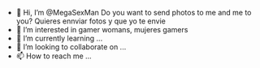 - 👋 Hi, I’m @MegaSexMan Do you want to send photos to me and me to you? Quieres ennviar fotos y que yo te envie
- 👀 I’m interested in gamer womans, mujeres gamers
- 🌱 I’m currently learning ...
- 💞️ I’m looking to collaborate on ...
- 📫 How to reach me ...

<!---
MegaSexMan/MegaSexMan is a ✨ special ✨ repository because its `README.md` (this file) appears on your GitHub profile.
You can click the Preview link to take a look at your changes.
--->

